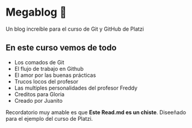 # Megablog 💙
Un blog increíble para el curso de Git y GitHub de Platzi

## En este curso vemos de todo 
* Los comados de Git
* El flujo de trabajo en Github
* El amor por las buenas prácticas 
* Trucos locos del profesor
* Las multiples personalidades del profesor Freddy
* Creditos para Gloria
* Creado por Juanito

Recordatorio muy amable es que **Este Read.md es un chiste**. Diseeñado para el ejemplo del curso de Platzi.
